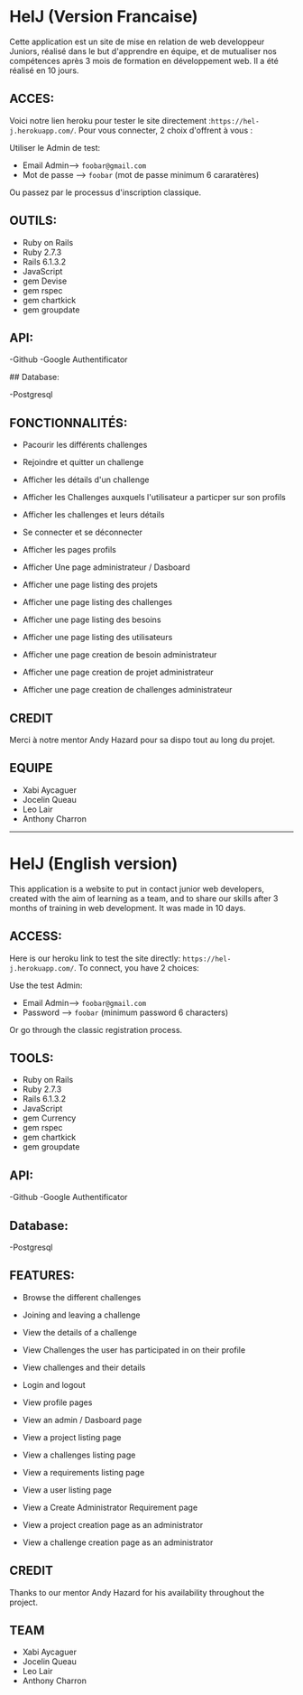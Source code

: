# HelJ (Version Francaise)

Cette application est un site de mise en relation de web developpeur Juniors, réalisé dans le but d'apprendre en équipe, et de mutualiser nos compétences après 3 mois de formation en développement web. Il a été réalisé en 10 jours.  

## ACCES:

Voici notre lien heroku pour tester le site directement :`https://hel-j.herokuapp.com/`.
Pour vous connecter, 2 choix d'offrent à vous :  

Utiliser le Admin de test:  

* Email Admin--> `foobar@gmail.com`  
* Mot de passe --> `foobar`  (mot de passe minimum 6 cararatères)

Ou passez par le processus d'inscription classique.  

## OUTILS:
 
- Ruby on Rails  
- Ruby 2.7.3  
- Rails 6.1.3.2  
- JavaScript 
- gem Devise
- gem rspec
- gem chartkick
- gem groupdate

## API:

-Github
-Google Authentificator

## Database:

-Postgresql

## FONCTIONNALITÉS:

 - Pacourir les différents challenges
 - Rejoindre et quitter un challenge  
 - Afficher les détails d'un challenge
 - Afficher les Challenges auxquels l'utilisateur a particper sur son profils
 - Afficher les challenges et leurs détails
 - Se connecter et se déconnecter  
 - Afficher les pages profils  

 - Afficher Une page administrateur / Dasboard
 - Afficher une page listing des projets
 - Afficher une page listing des challenges
 - Afficher une page listing des besoins
 - Afficher une page listing des utilisateurs
 - Afficher une page creation de besoin administrateur   
 - Afficher une page creation de projet administrateur  
 - Afficher une page creation de challenges administrateur  

## CREDIT
Merci à notre mentor Andy Hazard pour sa dispo tout au long du projet.  

## EQUIPE

- Xabi Aycaguer 
- Jocelin Queau    
- Leo Lair   
- Anthony Charron  


______________________________________________________________________________________________________________



# HelJ (English version)

This application is a website to put in contact junior web developers, created with the aim of learning as a team, and to share our skills after 3 months of training in web development. It was made in 10 days.  

## ACCESS:

Here is our heroku link to test the site directly: `https://hel-j.herokuapp.com/`.
To connect, you have 2 choices:  

Use the test Admin:  

* Email Admin--> `foobar@gmail.com`  
* Password --> `foobar` (minimum password 6 characters)

Or go through the classic registration process.  

## TOOLS:
 
- Ruby on Rails  
- Ruby 2.7.3  
- Rails 6.1.3.2  
- JavaScript 
- gem Currency
- gem rspec
- gem chartkick
- gem groupdate

## API:

-Github
-Google Authentificator

## Database:

-Postgresql

## FEATURES:

 - Browse the different challenges
 - Joining and leaving a challenge  
 - View the details of a challenge
 - View Challenges the user has participated in on their profile
 - View challenges and their details
 - Login and logout  
 - View profile pages  

 - View an admin / Dasboard page
 - View a project listing page
 - View a challenges listing page
 - View a requirements listing page
 - View a user listing page
 - View a Create Administrator Requirement page   
 - View a project creation page as an administrator  
 - View a challenge creation page as an administrator  

## CREDIT
Thanks to our mentor Andy Hazard for his availability throughout the project.  

## TEAM

- Xabi Aycaguer 
- Jocelin Queau    
- Leo Lair   
- Anthony Charron  



